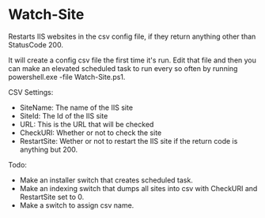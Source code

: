# Watch-Site
Restarts IIS websites in the csv config file, if they return anything other than StatusCode 200.

It will create a config csv file the first time it's run. Edit that file and then you can make an elevated scheduled task to run every so often by running powershell.exe -file Watch-Site.ps1.

CSV Settings:
- SiteName: The name of the IIS site
- SiteId: The Id of the IIS site
- URL: This is the URL that will be checked
- CheckURI: Whether or not to check the site
- RestartSite: Wether or not to restart the IIS site if the return code is anything but 200.

Todo:
- Make an installer switch that creates scheduled task.
- Make an indexing switch that dumps all sites into csv with CheckURI and RestartSite set to 0.
- Make a switch to assign csv name.

